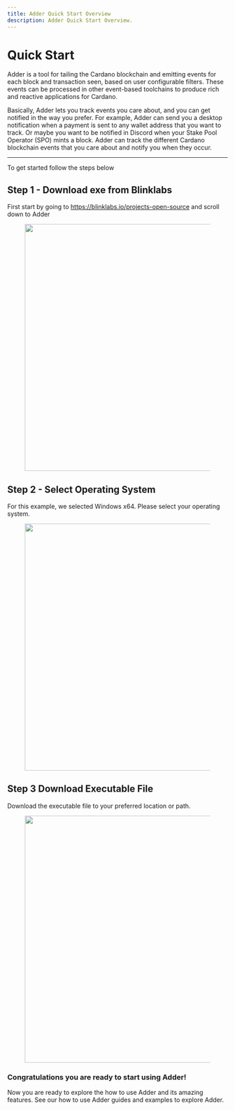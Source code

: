 ```yaml
---
title: Adder Quick Start Overview
description: Adder Quick Start Overview.
---
```


# Quick Start

Adder is a tool for tailing the Cardano blockchain and emitting events for each block and transaction seen, based on user configurable filters. These events can be processed in other event-based toolchains to produce rich and reactive applications for Cardano.

Basically, Adder lets you track events you care about, and you can get notified in the way you prefer. For example, Adder can send you a desktop notification when a payment is sent to any wallet address that you want to track. Or maybe you want to be notified in Discord when your Stake Pool Operator (SPO) mints a block. Adder can track the different Cardano blockchain events that you care about and notify you when they occur. 

***



To get started follow the steps below

## Step 1 - Download exe from Blinklabs

First start by going to <a href="https://blinklabs.io/projects-open-source" target="_blank">https://blinklabs.io/projects-open-source</a> and scroll down to Adder

<div align="left"><figure><img src="../../assets/adder/adder_website_blinklabs.png" alt="" width="563"><figcaption></figcaption></figure></div>

## Step 2 - Select Operating System

For this example, we selected Windows x64. Please select your operating system.

<div align="left"><figure><img src="adder/adder_operating_system.png" alt="" width="563"><figcaption></figcaption></figure></div>

## Step 3 Download Executable File

Download the executable file to your preferred location or path.

<div align="left"><figure><img src="adder/adder_download.png" alt="" width="563"><figcaption></figcaption></figure></div>

### Congratulations you are ready to start using Adder!

Now you are ready to explore the how to use Adder and its amazing features. See our how to use Adder guides and examples to explore Adder.
